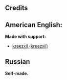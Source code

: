 ## Credits

## American English:

**Made with support:**

* [kreezxil (kreezxil)](https://github.com/kreezxil)

## Russian

**Self-made.**